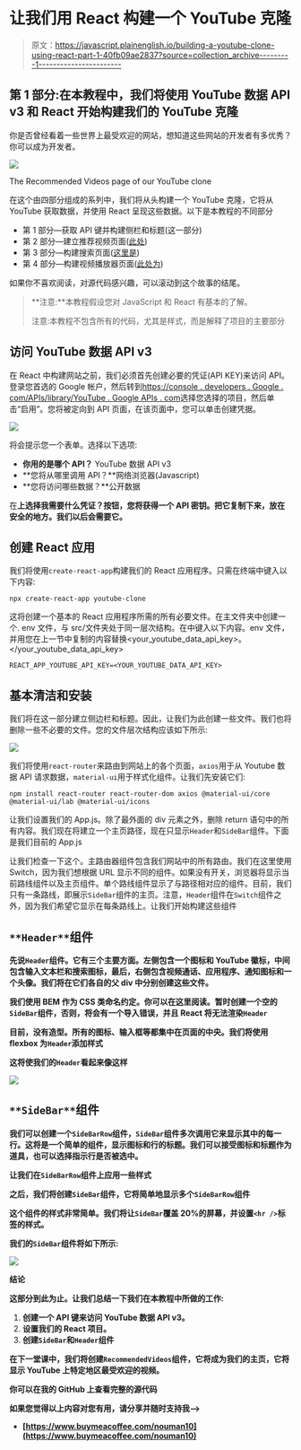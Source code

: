 # 让我们用 React 构建一个 YouTube 克隆

> 原文：<https://javascript.plainenglish.io/building-a-youtube-clone-using-react-part-1-40fb09ae2837?source=collection_archive---------1----------------------->

## 第 1 部分:在本教程中，我们将使用 YouTube 数据 API v3 和 React 开始构建我们的 YouTube 克隆

你是否曾经看着一些世界上最受欢迎的网站，想知道这些网站的开发者有多优秀？你可以成为开发者。

![](img/6265cf2667accfafaa67403b5c05781b.png)

The Recommended Videos page of our YouTube clone

在这个由四部分组成的系列中，我们将从头构建一个 YouTube 克隆，它将从 YouTube 获取数据，并使用 React 呈现这些数据。以下是本教程的不同部分

*   第 1 部分—获取 API 键并构建侧栏和标题(这一部分)
*   第 2 部分—建立推荐视频页面([此处](https://nouman10.medium.com/building-a-youtube-clone-using-react-part-2-a23a9dded270))
*   第 3 部分—构建搜索页面([这里是](https://nouman10.medium.com/building-a-youtube-clone-using-react-part-3-d86db83d3b33))
*   第 4 部分—构建视频播放器页面([此处为](https://nouman10.medium.com/lets-build-a-youtube-clone-with-react-part-4-48dd9e9d8cef))

如果你不喜欢阅读，对源代码感兴趣，可以滚动到这个故事的结尾。

> **注意:**本教程假设您对 JavaScript 和 React 有基本的了解。
> 
> 注意:本教程不包含所有的代码，尤其是样式，而是解释了项目的主要部分

## **访问 YouTube 数据 API v3**

在 React 中构建网站之前，我们必须首先创建必要的凭证(API KEY)来访问 API。登录您首选的 Google 帐户，然后转到[https://console . developers . Google . com/APIs/library/YouTube . Google APIs . com](https://console.developers.google.com/apis/library/youtube.googleapis.com)选择您选择的项目，然后单击“启用”。您将被定向到 API 页面，在该页面中，您可以单击创建凭据。

![](img/1f32bd28f243945365afe0b0d0eb7489.png)

将会提示您一个表单。选择以下选项:

*   **你用的是哪个 API？** YouTube 数据 API v3
*   **您将从哪里调用 API？**网络浏览器(Javascript)
*   **您将访问哪些数据？**公开数据

在**上选择我需要什么凭证？按钮，您将获得一个 API 密钥。把它复制下来，放在安全的地方。我们以后会需要它。**

## **创建 React 应用**

我们将使用`create-react-app`构建我们的 React 应用程序。只需在终端中键入以下内容:

```
npx create-react-app youtube-clone
```

这将创建一个基本的 React 应用程序所需的所有必要文件。在主文件夹中创建一个. env 文件，与 src/文件夹处于同一层次结构。在中键入以下内容。env 文件，并用您在上一节中复制的内容替换<your_youtube_data_api_key>。</your_youtube_data_api_key>

```
REACT_APP_YOUTUBE_API_KEY=<YOUR_YOUTUBE_DATA_API_KEY>
```

## **基本清洁和安装**

我们将在这一部分建立侧边栏和标题。因此，让我们为此创建一些文件。我们也将删除一些不必要的文件。您的文件层次结构应该如下所示:

![](img/42b304467672086d1b09d0e165dc016c.png)

我们将使用`react-router`来路由到网站上的各个页面，`axios`用于从 Youtube 数据 API 请求数据，`material-ui`用于样式化组件。让我们先安装它们:

```
npm install react-router react-router-dom axios @material-ui/core @material-ui/lab @material-ui/icons
```

让我们设置我们的 App.js。除了最外面的 div 元素之外，删除 return 语句中的所有内容。我们现在将建立一个主页路径，现在只显示`Header`和`SideBar`组件。下面是我们目前的 App.js

让我们检查一下这个。主路由器组件包含我们网站中的所有路由。我们在这里使用 Switch，因为我们想根据 URL 显示不同的组件。如果没有开关，浏览器将显示当前路线组件以及主页组件。单个路线组件显示了与路径相对应的组件。目前，我们只有一条路线，即展示`SideBar`组件的主页。注意，`Header`组件在`Switch`组件之外，因为我们希望它显示在每条路线上。让我们开始构建这些组件

## **`**Header**`**组件****

**先说`Header`组件。它有三个主要方面。左侧包含一个图标和 YouTube 徽标，中间包含输入文本栏和搜索图标，最后，右侧包含视频通话、应用程序、通知图标和一个头像。我们将在它们各自的父 div 中分别创建这些文件。**

**我们使用 BEM 作为 CSS 类命名约定。你可以在这里阅读。暂时创建一个空的`SideBar`组件，否则，将会有一个导入错误，并且 React 将无法渲染`Header`**

**目前，没有造型。所有的图标、输入框等都集中在页面的中央。我们将使用 flexbox 为`Header`添加样式**

**这将使我们的`Header`看起来像这样**

**![](img/7012b35765395be3e7ad1567e8afe79b.png)**

## ****`**SideBar**`**组件******

****我们可以创建一个`SideBarRow`组件，`SideBar`组件多次调用它来显示其中的每一行。这将是一个简单的组件，显示图标和行的标题。我们可以接受图标和标题作为道具，也可以选择指示行是否被选中。****

****让我们在`SideBarRow`组件上应用一些样式****

****之后，我们将创建`SideBar`组件，它将简单地显示多个`SideBarRow`组件****

****这个组件的样式非常简单。我们将让`SideBar`覆盖 20%的屏幕，并设置`<hr />`标签的样式。****

****我们的`SideBar`组件将如下所示:****

****![](img/3e3488dbab8526e5a2175024e8ad4144.png)****

******结论******

****这部分到此为止。让我们总结一下我们在本教程中所做的工作:****

1.  ****创建一个 API 键来访问 YouTube 数据 API v3。****
2.  ****设置我们的 React 项目。****
3.  ****创建`SideBar`和`Header`组件****

****在下一堂课中，我们将创建`RecommendedVideos`组件，它将成为我们的主页，它将显示 YouTube 上特定地区最受欢迎的视频。****

****你可以在我的 GitHub 上查看完整的源代码****

****如果您觉得以上内容对您有用，请分享并随时支持我-->****

*   ****[https://www.buymeacoffee.com/nouman10](https://www.buymeacoffee.com/nouman10)****